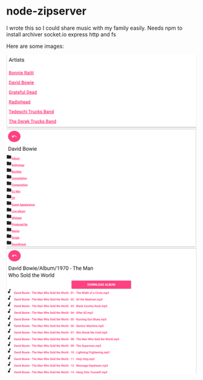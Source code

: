 # node-zipserver

I wrote this so I could share music with my family easily. Needs npm to install archiver socket.io express http and fs

Here are some images:

![Alt text](https://github.com/shamsalmon/node-zipserver/blob/master/images/screen1.png?raw=true "Optional Title")
![Alt text](https://github.com/shamsalmon/node-zipserver/blob/master/images/screen2.png?raw=true "Optional Title")
![Alt text](https://github.com/shamsalmon/node-zipserver/blob/master/images/screen3.png?raw=true "Optional Title")
